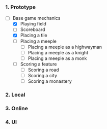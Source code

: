 ### 1. Prototype
- [ ] Base game mechanics
  - [x] Playing field
  - [ ] Scoreboard
  - [x] Placing a tile
  - [ ] Placing a meeple
    - [ ] Placing a meeple as a highwayman
    - [ ] Placing a meeple as a knight
    - [ ] Placing a meeple as a monk
  - [ ] Scoring a feature
    - [ ] Scoring a road
    - [ ] Scoring a city
    - [ ] Scoring a monastery
### 2. Local
### 3. Online
### 4. UI
